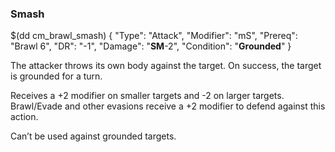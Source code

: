 ### Smash

$(dd cm_brawl_smash)
{ "Type": "Attack",
	"Modifier": "mS",
	"Prereq": "Brawl 6",
	"DR": "-1",
	"Damage": "__SM__-2",
	"Condition": "__Grounded__"
}


The attacker throws its own body against the target. On success, the target is
grounded for a turn.

Receives a +2 modifier on smaller targets and -2 on larger targets. Brawl/Evade
and other evasions receive a +2 modifier to defend against this action.

Can’t be used against grounded targets.

